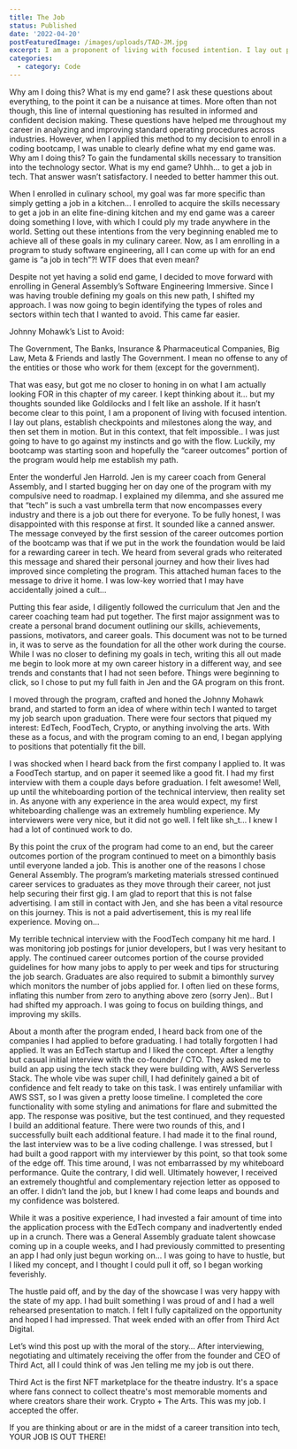 ```yaml
---
title: The Job
status: Published
date: '2022-04-20'
postFeaturedImage: /images/uploads/TAD-JM.jpg
excerpt: I am a proponent of living with focused intention. I lay out plans, establish checkpoints and milestones along the way, and then set them in motion. But in this context, that felt impossible.. 
categories:
  - category: Code
---
```


Why am I doing this? What is my end game? I ask these questions about everything, to the point it can be a nuisance at times. More often than not though, this line of internal questioning has resulted in informed and confident decision making. These questions have helped me throughout my career in analyzing and improving standard operating procedures across industries. However, when I applied this method to my decision to enroll in a coding bootcamp, I was unable to clearly define what my end game was. Why am I doing this? To gain the fundamental skills necessary to transition into the technology sector. What is my end game? Uhhh… to get a job in tech. That answer wasn’t satisfactory. I needed to better hammer this out.

When I enrolled in culinary school, my goal was far more specific than simply getting a job in a kitchen… I enrolled to acquire the skills necessary to get a job in an elite fine-dining kitchen and my end game was a career doing something I love, with which I could ply my trade anywhere in the world. Setting out these intentions from the very beginning enabled me to achieve all of these goals in my culinary career. Now, as I am enrolling in a program to study software engineering, all I can come up with for an end game is “a job in tech”?! WTF does that even mean?

Despite not yet having a solid end game, I decided to move forward with enrolling in General Assembly’s Software Engineering Immersive. Since I was having trouble defining my goals on this new path,  I shifted my approach. I was now going to begin identifying the types of roles and sectors within tech that I wanted to avoid. This came far easier.

Johnny Mohawk’s List to Avoid:

The Government, The Banks, Insurance & Pharmaceutical Companies, Big Law, Meta & Friends and lastly The Government. I mean no offense to any of the entities or those who work for them (except for the government).

That was easy, but got me no closer to honing in on what I am actually looking FOR in this chapter of my career. I kept thinking about it… but my thoughts sounded like Goldilocks and I felt like an asshole. If it hasn’t become clear to this point, I am a proponent of living with focused intention. I lay out plans, establish checkpoints and milestones along the way, and then set them in motion. But in this context, that felt impossible.. I was just going to have to go against my instincts and go with the flow. Luckily, my bootcamp was starting soon and hopefully the “career outcomes” portion of the program would help me establish my path.

Enter the wonderful Jen Harrold. Jen is my career coach from General Assembly, and I started bugging her on day one of the program with my compulsive need to roadmap. I explained my dilemma, and she assured me that “tech” is such a vast umbrella term that now encompasses every industry and there is a job out there for everyone. To be fully honest, I was disappointed with this response at first. It sounded like a canned answer. The message conveyed by the first session of the career outcomes portion of the bootcamp was that if we put in the work the foundation would be laid for a rewarding career in tech. We heard from several grads who reiterated this message and shared their personal journey and how their lives had improved since completing the program. This attached human faces to the message to drive it home. I was low-key worried that I may have accidentally joined a cult… 

Putting this fear aside, I diligently followed the curriculum that Jen and the career coaching team had put together. The first major assignment was to create a personal brand document outlining our skills, achievements, passions, motivators, and career goals. This document was not to be turned in, it was to serve as the foundation for all the other work during the course. While I was no closer to defining my goals in tech, writing this all out made me begin to look more at my own career history in a different way, and see trends and constants that I had not seen before. Things were beginning to click, so I chose to put my full faith in Jen and the GA program on this front.

I moved through the program, crafted and honed the Johnny Mohawk brand, and started to form an idea of where within tech I wanted to target my job search upon graduation. There were four sectors that piqued my interest: EdTech, FoodTech, Crypto, or anything involving the arts. With these as a focus, and with the program coming to an end, I began applying to positions that potentially fit the bill.

I was shocked when I heard back from the first company I applied to. It was a FoodTech startup, and on paper it seemed like a good fit. I had my first interview with them a couple days before graduation. I felt awesome! Well, up until the whiteboarding portion of the technical interview, then reality set in. As anyone with any experience in the area would expect, my first whiteboarding challenge was an extremely humbling experience. My interviewers were very nice, but it did not go well. I felt like sh_t… I knew I had a lot of continued work to do.

By this point the crux of the program had come to an end, but the career outcomes portion of the program continued to meet on a bimonthly basis until everyone landed a job. This is another one of the reasons I chose General Assembly. The program’s marketing materials stressed continued career services to graduates as they move through their career, not just help securing their first gig. I am glad to report that this is not false advertising. I am still in contact with Jen, and she has been a vital resource on this journey. This is not a paid advertisement, this is my real life experience. Moving on…

My terrible technical interview with the FoodTech company hit me hard. I was monitoring job postings for junior developers, but I was very hesitant to apply. The continued career outcomes portion of the course provided guidelines for how many jobs to apply to per week and tips for structuring the job search. Graduates are also required to submit a bimonthly survey which monitors the number of jobs applied for. I often lied on these forms, inflating this number from zero to anything above zero (sorry Jen).. But I had shifted my approach. I was going to focus on building things, and improving my skills. 

About a month after the program ended, I heard back from one of the companies I had applied to before graduating. I had totally forgotten I had applied. It was an EdTech startup and I liked the concept. After a lengthy but casual initial interview with the co-founder / CTO. They asked me to build an app using the tech stack they were building with, AWS Serverless Stack. The whole vibe was super chill, I had definitely gained a bit of confidence and felt ready to take on this task. I was entirely unfamiliar with AWS SST, so I was given a pretty loose timeline. I completed the core functionality with some styling and animations for flare and submitted the app. The response was positive, but the test continued, and they requested I build an additional feature. There were two rounds of this, and I successfully built each additional feature. I had made it to the final round, the last interview was to be a live coding challenge. I was stressed, but I had built a good rapport with my interviewer by this point, so that took some of the edge off. This time around, I was not embarrassed by my whiteboard performance. Quite the contrary, I did well. Ultimately however, I received an extremely thoughtful and complementary rejection letter as opposed to an offer. I didn’t land the job, but I knew I had come leaps and bounds and my confidence was bolstered. 

While it was a positive experience, I had invested a fair amount of time into the application process with the EdTech company and inadvertently ended up in a crunch. There was a General Assembly graduate talent showcase coming up in a couple weeks, and I had previously committed to presenting an app I had only just begun working on… I was going to have to hustle, but I liked my concept, and I thought I could pull it off, so I began working feverishly.


The hustle paid off, and by the day of the showcase I was very happy with the state of my app. I had built something I was proud of and I had a well rehearsed presentation to match. I felt I fully capitalized on the opportunity and hoped I had impressed. That week ended with an offer from Third Act Digital. 

Let’s wind this post up with the moral of the story… After interviewing, negotiating and ultimately receiving the offer from the founder and CEO of Third Act, all I could think of was Jen telling me my job is out there.

Third Act is the first NFT marketplace for the theatre industry. It's a space where fans connect to collect theatre's most memorable moments and where creators share their work. Crypto + The Arts. This was my job. I accepted the offer.

If you are thinking about or are in the midst of a career transition into tech, YOUR JOB IS OUT THERE!
